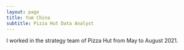 ```yaml
---
layout: page
title: Yum China
subtitle: Pizza Hut Data Analyst
---
```


I worked in the strategy team of Pizza Hut from May to August 2021.